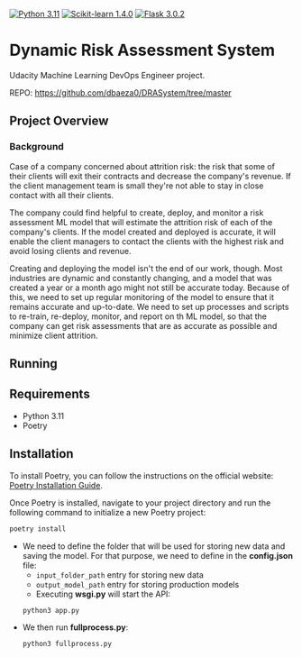 [![Python 3.11](https://img.shields.io/badge/python-3.11-blue.svg)](https://www.python.org/downloads/release/python-380/)
[![Scikit-learn 1.4.0](https://img.shields.io/badge/scikit_learn-1.4.0-blue.svg)](https://scikit-learn.org/0.24/whats_new/v0.24.html#version-0-24-1)
[![Flask 3.0.2](https://img.shields.io/badge/flask-3.0.2-blue.svg)](https://pypi.org/project/Flask/)

# Dynamic Risk Assessment System

Udacity Machine Learning DevOps Engineer project.

REPO:  https://github.com/dbaeza0/DRASystem/tree/master

## Project Overview

### Background

Case of a company concerned about attrition risk: the risk that some of their clients will exit their contracts and 
decrease the company's revenue. If the client management team is small they're not able to stay in close 
contact with all their clients.

The company could find helpful to create, deploy, and monitor a risk assessment ML model that will estimate the 
attrition risk of each of the company's clients. If the model created and deployed is accurate, it will enable the 
client managers to contact the clients with the highest risk and avoid losing clients and revenue.

Creating and deploying the model isn't the end of our work, though. Most industries are dynamic and constantly changing, 
and a model that was created a year or a month ago might not still be accurate today. Because of this, we need to 
set up regular monitoring of the model to ensure that it remains accurate and up-to-date. We need to set up processes 
and scripts to re-train, re-deploy, monitor, and report on th ML model, so that the company can get risk assessments 
that are as accurate as possible and minimize client attrition.

## Running

## Requirements

- Python 3.11
- Poetry

## Installation

To install Poetry, you can follow the instructions on the official website: [Poetry Installation Guide](https://python-poetry.org/docs/#installation).

Once Poetry is installed, navigate to your project directory and run the following command to initialize a new Poetry project:

```bash
poetry install
```

- We need to define the folder that will be used for storing new data and saving the model. For that purpose, we need 
to define in the **config.json** file:
  - `input_folder_path` entry for storing new data
  - `output_model_path` entry for storing production models
  - Executing **wsgi.py** will start the API:
  ```bash
  python3 app.py
  ```
- We then run **fullprocess.py**:
  ```bash
  python3 fullprocess.py
  ```

